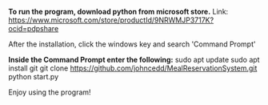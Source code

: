 **To run the program, download python from microsoft store.**
Link: https://www.microsoft.com/store/productId/9NRWMJP3717K?ocid=pdpshare

After the installation, click the windows key and search 'Command Prompt'

**Inside the Command Prompt enter the following:**
sudo apt update
sudo apt install git
git clone https://github.com/johncedd/MealReservationSystem.git
python start.py

Enjoy using the program!

